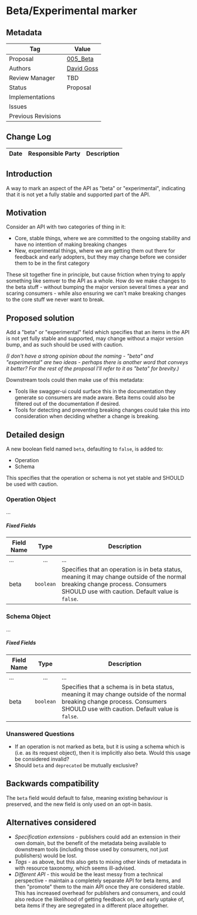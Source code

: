 # Beta/Experimental marker

## Metadata

|Tag |Value |
|---- | ---------------- |
|Proposal |[005_Beta](https://github.com/OAI/OpenAPI-Specification/tree/master/proposals/005_Beta.md)|
|Authors|[David Goss](https://github.com/davidjgoss)|
|Review Manager |TBD |
|Status |Proposal|
|Implementations ||
|Issues ||
|Previous Revisions ||

## Change Log

|Date |Responsible Party |Description |
|---- | ---------------- | ---------- |

## Introduction

A way to mark an aspect of the API as "beta" or "experimental", indicating that it is not yet a fully stable and supported part of the API.

## Motivation

Consider an API with two categories of thing in it:

- Core, stable things, where we are committed to the ongoing stability and have no intention of making breaking changes
- New, experimental things, where we are getting them out there for feedback and early adopters, but they may change before we consider them to be in the first category

These sit together fine in principle, but cause friction when trying to apply something like semver to the API as a whole. How do we make changes to the beta stuff - without bumping the major version several times a year and scaring consumers - while also ensuring we can't make breaking changes to the core stuff we never want to break.

## Proposed solution

Add a "beta" or "experimental" field which specifies that an items in the API is not yet fully stable and supported, may change without a major version bump, and as such should be used with caution.

_(I don't have a strong opinion about the naming - "beta" and "experimental" are two ideas - perhaps there is another word that conveys it better? For the rest of the proposal I'll refer to it as "beta" for brevity.)_

Downstream tools could then make use of this metadata:

- Tools like swagger-ui could surface this in the documentation they generate so consumers are made aware. Beta items could also be filtered out of the documentation if desired.
- Tools for detecting and preventing breaking changes could take this into consideration when deciding whether a change is breaking.

## Detailed design

A new boolean field named `beta`, defaulting to `false`, is added to:

- Operation
- Schema

This specifies that the operation or schema is not yet stable and SHOULD be used with caution.

### Operation Object

...

##### Fixed Fields

Field Name | Type | Description
---|:---:|---
... | ... | ...
<a name="operationBeta"></a>beta | `boolean` | Specifies that an operation is in beta status, meaning it may change outside of the normal breaking change process. Consumers SHOULD use with caution. Default value is `false`.

### Schema Object

...

##### Fixed Fields

Field Name | Type | Description
---|:---:|---
... | ... | ...
<a name="schemaBeta"></a>beta | `boolean` | Specifies that a schema is in beta status, meaning it may change outside of the normal breaking change process. Consumers SHOULD use with caution. Default value is `false`.

### Unanswered Questions

- If an operation is not marked as beta, but it is using a schema which is (i.e. as its request object), then it is implicitly also beta. Would this usage be considered invalid?
- Should `beta` and `deprecated` be mutually exclusive?

## Backwards compatibility

The `beta` field would default to false, meaning existing behaviour is preserved, and the new field is only used on an opt-in basis.

## Alternatives considered

- _Specification extensions_ - publishers could add an extension in their own domain, but the benefit of the metadata being available to downstream tools (including those used by consumers, not just publishers) would be lost.
- _Tags_ - as above, but this also gets to mixing other kinds of metadata in with resource taxonomy, which seems ill-advised.
- _Different API_ - this would be the least messy from a technical perspective - maintain a completely separate API for beta items, and then "promote" them to the main API once they are considered stable. This has increased overhead for publishers and consumers, and could also reduce the likelihood of getting feedback on, and early uptake of, beta items if they are segregated in a different place altogether.


